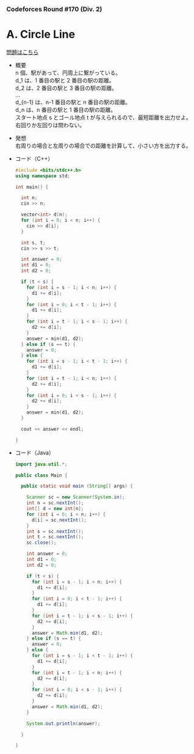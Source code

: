 ### Codeforces Round #170 (Div. 2)

# A. Circle Line

  [問題はこちら](https://codeforces.com/problemset/problem/278/A)
  
- 概要<br>
  n 個、駅があって、円周上に繋がっている。<br>
  d_1 は、1 番目の駅と 2 番目の駅の距離。<br>
  d_2 は、2 番目の駅と 3 番目の駅の距離。<br>
  ...<br>
  d_{n-1} は、n-1 番目の駅と n 番目の駅の距離。<br>
  d_n は、n 番目の駅と 1 番目の駅の距離。<br>
  スタート地点 s とゴール地点 t が与えられるので、最短距離を出力せよ。<br>
  右回りか左回りは問わない。
  
  
- 発想<br>
  右周りの場合と左周りの場合での距離を計算して、小さい方を出力する。
  
  
- コード（C++）

  ```cpp
  #include <bits/stdc++.h>
  using namespace std;

  int main() {

    int n;
    cin >> n;

    vector<int> d(n);
    for (int i = 0; i < n; i++) {
      cin >> d[i];
    }

    int s, t;
    cin >> s >> t;

    int answer = 0;
    int d1 = 0;
    int d2 = 0;

    if (t < s) {
      for (int i = s - 1; i < n; i++) {
        d1 += d[i];
      }
      for (int i = 0; i < t - 1; i++) {
        d1 += d[i];
      }
      for (int i = t - 1; i < s - 1; i++) {
        d2 += d[i];
      }
      answer = min(d1, d2);
    } else if (s == t) {
      answer = 0;
    } else {
      for (int i = s - 1; i < t - 1; i++) {
        d1 += d[i];
      }
      for (int i = t - 1; i < n; i++) {
        d2 += d[i];
      }
      for (int i = 0; i < s - 1; i++) {
        d2 += d[i];
      }
      answer = min(d1, d2);
    }

    cout << answer << endl;

  }
  ```
  
- コード（Java）

  ```java
  import java.util.*;

  public class Main {

    public static void main (String[] args) {

      Scanner sc = new Scanner(System.in);
      int n = sc.nextInt();
      int[] d = new int[n];
      for (int i = 0; i < n; i++) {
        d[i] = sc.nextInt();
      }
      int s = sc.nextInt();
      int t = sc.nextInt();
      sc.close();

      int answer = 0;
      int d1 = 0;
      int d2 = 0;

      if (t < s) {
        for (int i = s - 1; i < n; i++) {
          d1 += d[i];
        }
        for (int i = 0; i < t - 1; i++) {
          d1 += d[i];
        }
        for (int i = t - 1; i < s - 1; i++) {
          d2 += d[i];
        }
        answer = Math.min(d1, d2);
      } else if (s == t) {
        answer = 0;
      } else {
        for (int i = s - 1; i < t - 1; i++) {
          d1 += d[i];
        }
        for (int i = t - 1; i < n; i++) {
          d2 += d[i];
        }
        for (int i = 0; i < s - 1; i++) {
          d2 += d[i];
        }
        answer = Math.min(d1, d2);
      }

      System.out.println(answer);

    }

  }
  ```
    